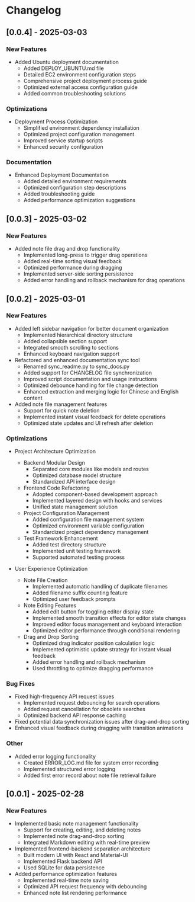# Changelog

## [0.0.4] - 2025-03-03

### New Features
- Added Ubuntu deployment documentation
  - Added DEPLOY_UBUNTU.md file
  - Detailed EC2 environment configuration steps
  - Comprehensive project deployment process guide
  - Optimized external access configuration guide
  - Added common troubleshooting solutions

### Optimizations
- Deployment Process Optimization
  - Simplified environment dependency installation
  - Optimized project configuration management
  - Improved service startup scripts
  - Enhanced security configuration

### Documentation
- Enhanced Deployment Documentation
  - Added detailed environment requirements
  - Optimized configuration step descriptions
  - Added troubleshooting guide
  - Added performance optimization suggestions

## [0.0.3] - 2025-03-02

### New Features
- Added note file drag and drop functionality
  - Implemented long-press to trigger drag operations
  - Added real-time sorting visual feedback
  - Optimized performance during dragging
  - Implemented server-side sorting persistence
  - Added error handling and rollback mechanism for drag operations

## [0.0.2] - 2025-03-01

### New Features
- Added left sidebar navigation for better document organization
  - Implemented hierarchical directory structure
  - Added collapsible section support
  - Integrated smooth scrolling to sections
  - Enhanced keyboard navigation support
- Refactored and enhanced documentation sync tool
  - Renamed sync_readme.py to sync_docs.py
  - Added support for CHANGELOG file synchronization
  - Improved script documentation and usage instructions
  - Optimized debounce handling for file change detection
  - Enhanced extraction and merging logic for Chinese and English content
- Added note file management features
  - Support for quick note deletion
  - Implemented instant visual feedback for delete operations
  - Optimized state updates and UI refresh after deletion

### Optimizations
- Project Architecture Optimization
  - Backend Modular Design
    - Separated core modules like models and routes
    - Optimized database model structure
    - Standardized API interface design
  - Frontend Code Refactoring
    - Adopted component-based development approach
    - Implemented layered design with hooks and services
    - Unified state management solution
  - Project Configuration Management
    - Added configuration file management system
    - Optimized environment variable configuration
    - Standardized project dependency management
  - Test Framework Enhancement
    - Added test directory structure
    - Implemented unit testing framework
    - Supported automated testing process

- User Experience Optimization
  - Note File Creation
    - Implemented automatic handling of duplicate filenames
    - Added filename suffix counting feature
    - Optimized user feedback prompts
  - Note Editing Features
    - Added edit button for toggling editor display state
    - Implemented smooth transition effects for editor state changes
    - Improved editor focus management and keyboard interaction
    - Optimized editor performance through conditional rendering
  - Drag and Drop Sorting
    - Optimized drag indicator position calculation logic
    - Implemented optimistic update strategy for instant visual feedback
    - Added error handling and rollback mechanism
    - Used throttling to optimize dragging performance

### Bug Fixes
- Fixed high-frequency API request issues
  - Implemented request debouncing for search operations
  - Added request cancellation for obsolete searches
  - Optimized backend API response caching
- Fixed potential data synchronization issues after drag-and-drop sorting
- Enhanced visual feedback during dragging with transition animations

### Other
- Added error logging functionality
  - Created ERROR_LOG.md file for system error recording
  - Implemented structured error logging
  - Added first error record about note file retrieval failure

## [0.0.1] - 2025-02-28

### New Features
- Implemented basic note management functionality
  - Support for creating, editing, and deleting notes
  - Implemented note drag-and-drop sorting
  - Integrated Markdown editing with real-time preview
- Implemented frontend-backend separation architecture
  - Built modern UI with React and Material-UI
  - Implemented Flask backend API
  - Used SQLite for data persistence
- Added performance optimization features
  - Implemented real-time note saving
  - Optimized API request frequency with debouncing
  - Enhanced note list rendering performance